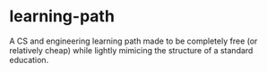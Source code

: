 # learning-path
A CS and engineering learning path made to be completely free (or relatively cheap)  while lightly mimicing the structure of a standard education.
